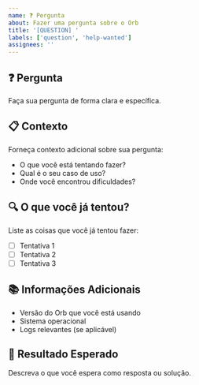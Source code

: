 ```yaml
---
name: ❓ Pergunta
about: Fazer uma pergunta sobre o Orb
title: '[QUESTION] '
labels: ['question', 'help-wanted']
assignees: ''
---
```


## ❓ Pergunta
Faça sua pergunta de forma clara e específica.

## 📋 Contexto
Forneça contexto adicional sobre sua pergunta:
- O que você está tentando fazer?
- Qual é o seu caso de uso?
- Onde você encontrou dificuldades?

## 🔍 O que você já tentou?
Liste as coisas que você já tentou fazer:
- [ ] Tentativa 1
- [ ] Tentativa 2
- [ ] Tentativa 3

## 📚 Informações Adicionais
- Versão do Orb que você está usando
- Sistema operacional
- Logs relevantes (se aplicável)

## 🎯 Resultado Esperado
Descreva o que você espera como resposta ou solução.
